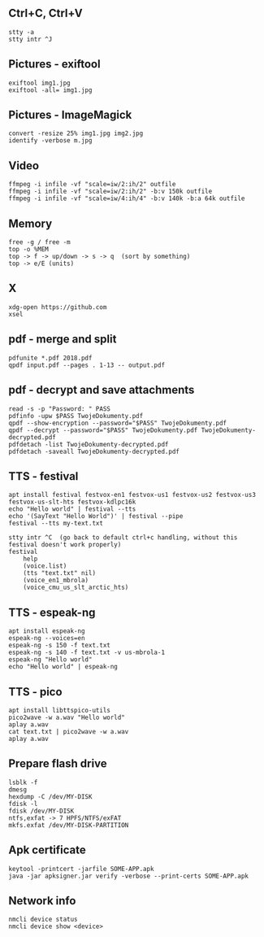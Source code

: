 Ctrl+C, Ctrl+V
--------------

    stty -a
    stty intr ^J



Pictures - exiftool
-------------------

    exiftool img1.jpg 
    exiftool -all= img1.jpg 



Pictures - ImageMagick
----------------------

    convert -resize 25% img1.jpg img2.jpg
    identify -verbose m.jpg



Video
-----

    ffmpeg -i infile -vf "scale=iw/2:ih/2" outfile
    ffmpeg -i infile -vf "scale=iw/2:ih/2" -b:v 150k outfile
    ffmpeg -i infile -vf "scale=iw/4:ih/4" -b:v 140k -b:a 64k outfile



Memory
------

    free -g / free -m
    top -o %MEM
    top -> f -> up/down -> s -> q  (sort by something)
    top -> e/E (units)



X
-

    xdg-open https://github.com
    xsel



pdf - merge and split
---------------------

    pdfunite *.pdf 2018.pdf
    qpdf input.pdf --pages . 1-13 -- output.pdf



pdf - decrypt and save attachments
----------------------------------

    read -s -p "Password: " PASS
    pdfinfo -upw $PASS TwojeDokumenty.pdf
    qpdf --show-encryption --password="$PASS" TwojeDokumenty.pdf
    qpdf --decrypt --password="$PASS" TwojeDokumenty.pdf TwojeDokumenty-decrypted.pdf
    pdfdetach -list TwojeDokumenty-decrypted.pdf
    pdfdetach -saveall TwojeDokumenty-decrypted.pdf



TTS - festival
--------------

    apt install festival festvox-en1 festvox-us1 festvox-us2 festvox-us3 festvox-us-slt-hts festvox-kdlpc16k
    echo "Hello world" | festival --tts
    echo '(SayText "Hello World")' | festival --pipe
    festival --tts my-text.txt

    stty intr ^C  (go back to default ctrl+c handling, without this festival doesn't work properly)
    festival
        help
        (voice.list)
        (tts "text.txt" nil)
        (voice_en1_mbrola)
        (voice_cmu_us_slt_arctic_hts)



TTS - espeak-ng
---------------

    apt install espeak-ng
    espeak-ng --voices=en
    espeak-ng -s 150 -f text.txt
    espeak-ng -s 140 -f text.txt -v us-mbrola-1
    espeak-ng "Hello world"
    echo "Hello world" | espeak-ng



TTS - pico
----------

    apt install libttspico-utils
    pico2wave -w a.wav "Hello world" 
    aplay a.wav
    cat text.txt | pico2wave -w a.wav 
    aplay a.wav



Prepare flash drive
-------------------

    lsblk -f
    dmesg
    hexdump -C /dev/MY-DISK
    fdisk -l
    fdisk /dev/MY-DISK
	ntfs,exfat -> 7 HPFS/NTFS/exFAT
    mkfs.exfat /dev/MY-DISK-PARTITION



Apk certificate
---------------

    keytool -printcert -jarfile SOME-APP.apk
    java -jar apksigner.jar verify -verbose --print-certs SOME-APP.apk



Network info
------------

    nmcli device status
    nmcli device show <device>

